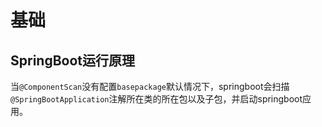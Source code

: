 # 基础

## SpringBoot运行原理

当`@ComponentScan`没有配置`basepackage`默认情况下，springboot会扫描`@SpringBootApplication`注解所在类的所在包以及子包，并启动springboot应用。